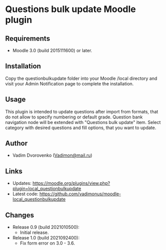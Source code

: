 Questions bulk update Moodle plugin
===================================

Requirements
------------
- Moodle 3.0 (build 2015111600) or later.

Installation
------------
Copy the questionbulkupdate folder into your Moodle /local directory and visit your Admin Notification page to complete the installation.

Usage
-----
This plugin is intended to update questions after import from formats, that do not allow to specify numbering or
default grade. Question bank navigation node will be extended with "Questions bulk update" item. Select category with
desired questions and fill options, that you want to update.

Author
------
- Vadim Dvorovenko (Vadimon@mail.ru)

Links
-----
- Updates: https://moodle.org/plugins/view.php?plugin=local_questionbulkupdate
- Latest code: https://github.com/vadimonus/moodle-local_questionbulkupdate

Changes
-------
- Release 0.9 (build 2021010500):
    - Initial release.
- Release 1.0 (build 2021092400):
    - Fix form error on 3.0 - 3.6.
